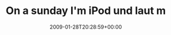 ---
retweeted: false
source: <a href="http://twitter.com" rel="nofollow">Twitter Web Client</a>
entities:
  hashtags:
  - text: plagwitz
    indices:
    - '72'
    - '81'
  symbols: []
  user_mentions: []
  urls: []
display_text_range:
- '0'
- '81'
favorite_count: '0'
id_str: '1156367327'
truncated: false
retweet_count: '0'
id: '1156367327'
created_at: Wed Jan 28 20:28:59 +0000 2009
favorited: false
full_text: 'On a sunday I''m iPod und laut mitsingen. Hier hört mich eh grad keiner.
  #plagwitz'
lang: de
tags:
- plagwitz
- pesos:twitter
date: '2009-01-28T20:28:59+00:00'
src: https://twitter.com/bascht/status/1156367327
original_url: https://twitter.com/bascht/status/1156367327
type: twitter_tweet
text: 'On a sunday I''m iPod und laut mitsingen. Hier hört mich eh grad keiner. #plagwitz'
title: On a sunday I'm iPod und laut m

---
